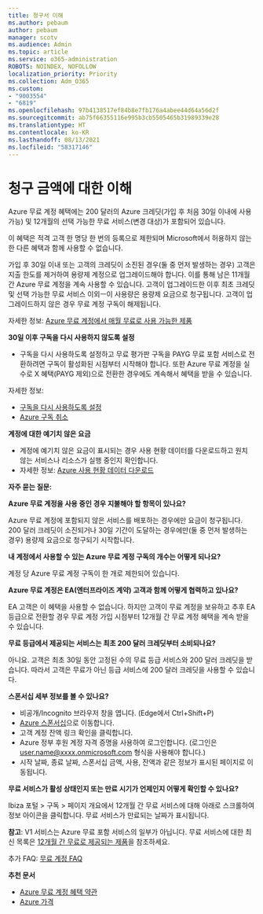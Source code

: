 ```yaml
---
title: 청구서 이해
ms.author: pebaum
author: pebaum
manager: scotv
ms.audience: Admin
ms.topic: article
ms.service: o365-administration
ROBOTS: NOINDEX, NOFOLLOW
localization_priority: Priority
ms.collection: Adm_O365
ms.custom:
- "9003554"
- "6819"
ms.openlocfilehash: 97b4138517ef84b8e7fb176a4abee44d64a56d2f
ms.sourcegitcommit: ab75f66355116e995b3cb5505465b31989339e28
ms.translationtype: HT
ms.contentlocale: ko-KR
ms.lasthandoff: 08/13/2021
ms.locfileid: "58317146"
---
```

# <a name="understand-billing-amount"></a>청구 금액에 대한 이해

Azure 무료 계정 혜택에는 200 달러의 Azure 크레딧(가입 후 처음 30일 이내에 사용 가능) 및 12개월의 선택 가능한 무료 서비스(변경 대상)가 포함되어 있습니다.

이 혜택은 적격 고객 한 명당 한 번의 등록으로 제한되며 Microsoft에서 허용하지 않는 한 다른 혜택과 함께 사용할 수 없습니다.

가입 후 30일 이내 또는 고객의 크레딧이 소진된 경우(둘 중 먼저 발생하는 경우) 고객은 지출 한도를 제거하여 용량제 계정으로 업그레이드해야 합니다. 이를 통해 남은 11개월 간 Azure 무료 계정을 계속 사용할 수 있습니다. 고객이 업그레이드한 이후 최초 크레딧 및 선택 가능한 무료 서비스 이외ㅡ이 사용량은 용량제 요금으로 청구됩니다. 고객이 업그레이드하지 않은 경우 무료 계정 구독이 해제됩니다.

자세한 정보: [Azure 무료 계정에서 매월 무료로 사용 가능한 제품](https://azure.microsoft.com/free/free-account-faq/)

**30일 이후 구독을 다시 사용하지 않도록 설정**

- 구독을 다시 사용하도록 설정하고 무료 평가판 구독을 PAYG 무료 포함 서비스로 전환하려면 구독이 활성화된 시점부터 시작해야 합니다. 또한 Azure 무료 계정을 실수로 X 혜택(PAYG 제외)으로 전환한 경우에도 계속해서 혜택을 받을 수 있습니다.

자세한 정보: 
- [구독을 다시 사용하도록 설정](https://docs.microsoft.com/azure/billing/billing-subscription-become-disable?WT.mc_id=Portal-Microsoft_Azure_Support)
- [Azure 구독 취소](https://docs.microsoft.com/azure/billing/billing-how-to-cancel-azure-subscription?WT.mc_id=Portal-Microsoft_Azure_Support)

**계정에 대한 예기치 않은 요금**

- 계정에 예기치 않은 요금이 표시되는 경우 사용 현황 데이터를 다운로드하고 원치 않는 서비스나 리소스가 실행 중인지 확인합니다.
- 자세한 정보: [Azure 사용 현황 데이터 다운로드](https://docs.microsoft.com/azure/billing/billing-download-azure-invoice-daily-usage-date?WT.mc_id=Portal-Microsoft_Azure_Support#download-usage)

**자주 묻는 질문:**

**Azure 무료 계정을 사용 중인 경우 지불해야 할 항목이 있나요?**

Azure 무료 계정에 포함되지 않은 서비스를 배포하는 경우에만 요금이 청구됩니다. 200 달러 크레딧이 소진되거나 30일 기간이 도달하는 경우에만(둘 중 먼저 발생하는 경우) 용량제 요금으로 청구되기 시작합니다.

**내 계정에서 사용할 수 있는 Azure 무료 계정 구독의 개수는 어떻게 되나요?**  

계정 당 Azure 무료 계정 구독이 한 개로 제한되어 있습니다.

**Azure 무료 계정은 EA(엔터프라이즈 계약) 고객과 함께 어떻게 협력하고 있나요?**  

EA 고객은 이 혜택을 사용할 수 없습니다. 하지만 고객이 무료 계정을 보유하고 추후 EA 등급으로 전환할 경우 무료 계정 가입 시점부터 12개월 간 무료 계정 혜택을 계속 받을 수 있습니다.

**무료 등급에서 제공되는 서비스는 최초 200 달러 크레딧부터 소비되나요?**  

아니요. 고객은 최초 30일 동안 고정된 수의 무료 등급 서비스와 200 달러 크레딧을 받습니다. 따라서 고객은 무료가 아닌 등급 서비스에 200 달러 크레딧을 사용할 수 있습니다.

**스폰서십 세부 정보를 볼 수 있나요?**

- 비공개/Incognito 브라우저 창을 엽니다. (Edge에서 Ctrl+Shift+P)
- [Azure 스폰서십](http://www.microsoftazuresponsorships.com/)으로 이동합니다.
- 고객 계정 잔액 링크 확인을 클릭합니다.
- Azure 정부 후원 계정 자격 증명을 사용하여 로그인합니다. (로그인은 user.name@xxxx.onmicrosoft.com 형식을 사용해야 합니다.)
- 시작 날짜, 종료 날짜, 스폰서십 금액, 사용, 잔액과 같은 정보가 표시된 페이지로 이동됩니다.

**무료 서비스가 활성 상태인지 또는 만료 시기가 언제인지 어떻게 확인할 수 있나요?**

Ibiza 포털 > 구독 > 페이지 개요에서 12개월 간 무료 서비스에 대해 아래로 스크롤하여 정보 아이콘을 클릭합니다. 무료 서비스가 만료되는 날짜가 표시됩니다.

**참고**: V1 서비스는 Azure 무료 포함 서비스의 일부가 아닙니다. 무료 서비스에 대한 최신 목록은 [12개월 간 무료로 제공되는 제품](http://www.microsoftazuresponsorships.com/)을 참조하세요.

추가 FAQ: [무료 계정 FAQ](https://azure.microsoft.com/free/free-account-faq/)

**추천 문서**

- [Azure 무료 계정 혜택 약관](https://azure.microsoft.com/offers/ms-azr-0044p/)
- [Azure 가격](https://azure.microsoft.com/pricing/)